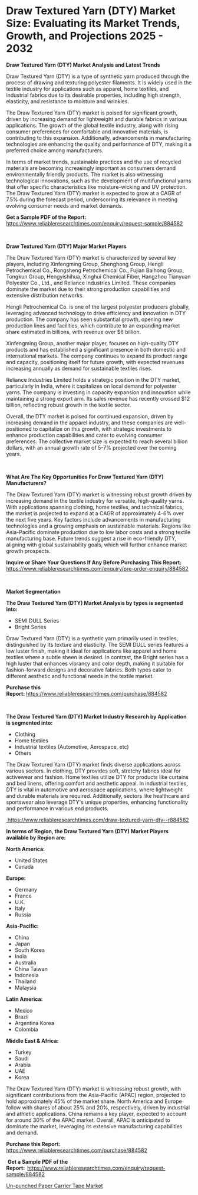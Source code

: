 <p><h1>Draw Textured Yarn (DTY) Market Size: Evaluating its Market Trends, Growth, and Projections 2025 - 2032</h1></p><p><strong>Draw Textured Yarn (DTY) Market Analysis and Latest Trends</strong></p>
<p><p>Draw Textured Yarn (DTY) is a type of synthetic yarn produced through the process of drawing and texturing polyester filaments. It is widely used in the textile industry for applications such as apparel, home textiles, and industrial fabrics due to its desirable properties, including high strength, elasticity, and resistance to moisture and wrinkles.</p><p>The Draw Textured Yarn (DTY) market is poised for significant growth, driven by increasing demand for lightweight and durable fabrics in various applications. The growth of the global textile industry, along with rising consumer preferences for comfortable and innovative materials, is contributing to this expansion. Additionally, advancements in manufacturing technologies are enhancing the quality and performance of DTY, making it a preferred choice among manufacturers.</p><p>In terms of market trends, sustainable practices and the use of recycled materials are becoming increasingly important as consumers demand environmentally friendly products. The market is also witnessing technological innovations, such as the development of multifunctional yarns that offer specific characteristics like moisture-wicking and UV protection. The Draw Textured Yarn (DTY) market is expected to grow at a CAGR of 7.5% during the forecast period, underscoring its relevance in meeting evolving consumer needs and market demands.</p></p>
<p><strong>Get a Sample PDF of the Report:&nbsp;</strong> <a href="https://www.reliableresearchtimes.com/enquiry/request-sample/884582?utm_campaign=2179&utm_medium=2&utm_source=Github&utm_content=ia&utm_term=02042025&utm_id=draw-textured-yarn-dty">https://www.reliableresearchtimes.com/enquiry/request-sample/884582</a></p>
<p>&nbsp;</p>
<p><strong>Draw Textured Yarn (DTY) Major Market Players</strong></p>
<p><p>The Draw Textured Yarn (DTY) market is characterized by several key players, including Xinfengming Group, Shenghong Group, Hengli Petrochemical Co., Rongsheng Petrochemical Co., Fujian Baihong Group, Tongkun Group, Hengyishihua, Xinghui Chemical Fiber, Hangzhou Tianyuan Polyester Co., Ltd., and Reliance Industries Limited. These companies dominate the market due to their strong production capabilities and extensive distribution networks.</p><p>Hengli Petrochemical Co. is one of the largest polyester producers globally, leveraging advanced technology to drive efficiency and innovation in DTY production. The company has seen substantial growth, opening new production lines and facilities, which contribute to an expanding market share estimated in billions, with revenue over $6 billion.</p><p>Xinfengming Group, another major player, focuses on high-quality DTY products and has established a significant presence in both domestic and international markets. The company continues to expand its product range and capacity, positioning itself for future growth, with expected revenues increasing annually as demand for sustainable textiles rises.</p><p>Reliance Industries Limited holds a strategic position in the DTY market, particularly in India, where it capitalizes on local demand for polyester yarns. The company is investing in capacity expansion and innovation while maintaining a strong export arm. Its sales revenue has recently crossed $12 billion, reflecting robust growth in the textile sector.</p><p>Overall, the DTY market is poised for continued expansion, driven by increasing demand in the apparel industry, and these companies are well-positioned to capitalize on this growth, with strategic investments to enhance production capabilities and cater to evolving consumer preferences. The collective market size is expected to reach several billion dollars, with an annual growth rate of 5-7% projected over the coming years.</p></p>
<p>&nbsp;</p>
<p><strong>What Are The Key Opportunities For Draw Textured Yarn (DTY) Manufacturers?</strong></p>
<p><p>The Draw Textured Yarn (DTY) market is witnessing robust growth driven by increasing demand in the textile industry for versatile, high-quality yarns. With applications spanning clothing, home textiles, and technical fabrics, the market is projected to expand at a CAGR of approximately 4-6% over the next five years. Key factors include advancements in manufacturing technologies and a growing emphasis on sustainable materials. Regions like Asia-Pacific dominate production due to low labor costs and a strong textile manufacturing base. Future trends suggest a rise in eco-friendly DTY, aligning with global sustainability goals, which will further enhance market growth prospects.</p></p>
<p><strong>Inquire or Share Your Questions If Any Before Purchasing This Report:</strong> <a href="https://www.reliableresearchtimes.com/enquiry/pre-order-enquiry/884582?utm_campaign=2179&utm_medium=2&utm_source=Github&utm_content=ia&utm_term=02042025&utm_id=draw-textured-yarn-dty">https://www.reliableresearchtimes.com/enquiry/pre-order-enquiry/884582</a></p>
<p>&nbsp;</p>
<p><strong>Market Segmentation</strong></p>
<p><strong>The Draw Textured Yarn (DTY) Market Analysis by types is segmented into:</strong></p>
<p><ul><li>SEMI DULL Series</li><li>Bright Series</li></ul></p>
<p><p>Draw Textured Yarn (DTY) is a synthetic yarn primarily used in textiles, distinguished by its texture and elasticity. The SEMI DULL series features a low luster finish, making it ideal for applications like apparel and home textiles where a subtle sheen is desired. In contrast, the Bright series has a high luster that enhances vibrancy and color depth, making it suitable for fashion-forward designs and decorative fabrics. Both types cater to different aesthetic and functional needs in the textile market.</p></p>
<p><strong>Purchase this Report:&nbsp;</strong><a href="https://www.reliableresearchtimes.com/purchase/884582?utm_campaign=2179&utm_medium=2&utm_source=Github&utm_content=ia&utm_term=02042025&utm_id=draw-textured-yarn-dty">https://www.reliableresearchtimes.com/purchase/884582</a></p>
<p>&nbsp;</p>
<p><strong>The Draw Textured Yarn (DTY) Market Industry Research by Application is segmented into:</strong></p>
<p><ul><li>Clothing</li><li>Home textiles</li><li>Industrial textiles (Automotive, Aerospace, etc)</li><li>Others</li></ul></p>
<p><p>The Draw Textured Yarn (DTY) market finds diverse applications across various sectors. In clothing, DTY provides soft, stretchy fabrics ideal for activewear and fashion. Home textiles utilize DTY for products like curtains and bed linens, offering comfort and aesthetic appeal. In industrial textiles, DTY is vital in automotive and aerospace applications, where lightweight and durable materials are required. Additionally, sectors like healthcare and sportswear also leverage DTY's unique properties, enhancing functionality and performance in various end products.</p></p>
<p><a href="https://www.reliableresearchtimes.com/draw-textured-yarn-dty--r884582?utm_campaign=2179&utm_medium=2&utm_source=Github&utm_content=ia&utm_term=02042025&utm_id=draw-textured-yarn-dty">&nbsp;https://www.reliableresearchtimes.com/draw-textured-yarn-dty--r884582</a></p>
<p><strong>In terms of Region, the Draw Textured Yarn (DTY) Market Players available by Region are:</strong></p>
<p>
    <p> <strong> North America: </strong>
        <ul>
            <li>United States</li>
            <li>Canada</li>
        </ul>
        </p> 
    <p> <strong> Europe: </strong>
        <ul>
            <li>Germany</li>
            <li>France</li>
            <li>U.K.</li>
            <li>Italy</li>
            <li>Russia</li>
        </ul>
        </p> 
    <p> <strong> Asia-Pacific: </strong>
        <ul>
            <li>China</li>
            <li>Japan</li>
            <li>South Korea</li>
            <li>India</li>
            <li>Australia</li>
            <li>China Taiwan</li>
            <li>Indonesia</li>
            <li>Thailand</li>
            <li>Malaysia</li>
        </ul>
        </p> 
    <p> <strong> Latin America: </strong>
        <ul>
            <li>Mexico</li>
            <li>Brazil</li>
            <li>Argentina Korea</li>
            <li>Colombia</li>
        </ul>
        </p> 
    <p> <strong> Middle East & Africa: </strong>
        <ul>
            <li>Turkey</li>
            <li>Saudi</li>
            <li>Arabia</li>
            <li>UAE</li>
            <li>Korea</li>
        </ul>
    </p>
    </p>
<p><p>The Draw Textured Yarn (DTY) market is witnessing robust growth, with significant contributions from the Asia-Pacific (APAC) region, projected to hold approximately 45% of the market share. North America and Europe follow with shares of about 25% and 20%, respectively, driven by industrial and athletic applications. China remains a key player, expected to account for around 30% of the APAC market. Overall, APAC is anticipated to dominate the market, leveraging its extensive manufacturing capabilities and demand.</p></p>
<p><strong>Purchase this Report: </strong><a href="https://www.reliableresearchtimes.com/purchase/884582?utm_campaign=2179&utm_medium=2&utm_source=Github&utm_content=ia&utm_term=02042025&utm_id=draw-textured-yarn-dty">https://www.reliableresearchtimes.com/purchase/884582</a></p>
<p>&nbsp;<strong>Get a Sample PDF of the Report:&nbsp;&nbsp;</strong><a href="https://www.reliableresearchtimes.com/enquiry/request-sample/884582?utm_campaign=2179&utm_medium=2&utm_source=Github&utm_content=ia&utm_term=02042025&utm_id=draw-textured-yarn-dty">https://www.reliableresearchtimes.com/enquiry/request-sample/884582</a></p>
<p><strong></strong></p>
<p><p><a href="https://github.com/JakirUddin651/Market-Research-Report-List-2/blob/main/un-punched-paper-carrier-tape-market.md?utm_campaign=2179&utm_medium=2&utm_source=Github&utm_content=ia&utm_term=02042025&utm_id=draw-textured-yarn-dty">Un-punched Paper Carrier Tape Market</a></p></p>